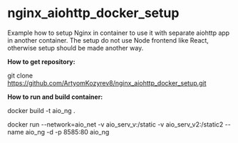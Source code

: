 # nginx_aiohttp_docker_setup
Example how to setup Nginx in container to use it with separate aiohttp app in another container. 
The setup do not use Node frontend like React, otherwise setup should be made another way.

**How to get repository:**

git clone https://github.com/ArtyomKozyrev8/nginx_aiohttp_docker_setup.git

**How to run and build container:**

docker build -t aio_ng .

docker run --network=aio_net -v aio_serv_v:/static -v aio_serv_v2:/static2 --name aio_ng -d -p 8585:80 aio_ng